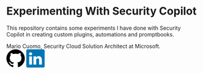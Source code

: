 # Experimenting With Security Copilot

This repository contains some experiments I have done with Security Copilot in creating custom plugins, automations and promptbooks.

Mario Cuomo, Security Cloud Solution Architect at Microsoft.<br>
![medium-filled-github](img/github.svg)
![medium-filled-linkedin](img/linkedin.svg)
